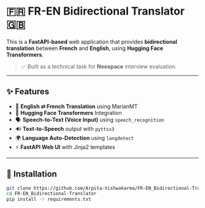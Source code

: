 # 🇫🇷 FR-EN Bidirectional Translator 🇬🇧

This is a **FastAPI-based** web application that provides **bidirectional translation** between **French** and **English**, using **Hugging Face Transformers**.

> ✅ Built as a technical task for **Neospace** interview evaluation.

---

## ✨ Features

- 🔁 **English ⇄ French Translation** using MarianMT
- 🧠 **Hugging Face Transformers** Integration
- 🗣️ **Speech-to-Text (Voice Input)** using `speech_recognition`
- 🔊 **Text-to-Speech** output with `pyttsx3`
- 🌍 **Language Auto-Detection** using `langdetect`
- ⚡ **FastAPI Web UI** with Jinja2 templates

---

## 🚀 Installation

```bash
git clone https://github.com/Arpita-Vishwakarma/FR-EN_Bidirectional-Translator.git
cd FR-EN_Bidirectional-Translator
pip install -r requirements.txt
